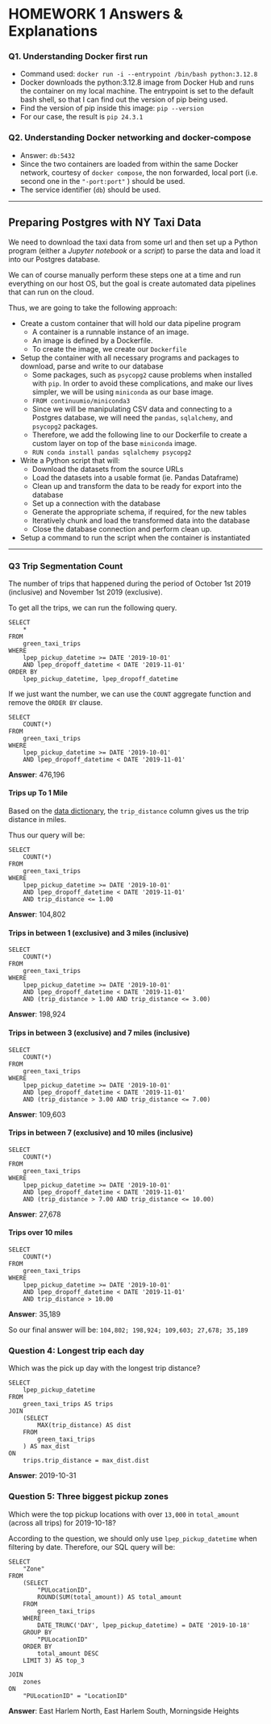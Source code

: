 # HOMEWORK 1 Answers & Explanations

### Q1. Understanding Docker first run

- Command used: `docker run -i --entrypoint /bin/bash python:3.12.8`
- Docker downloads the python:3.12.8 image from Docker Hub and runs the container on my local machine. The entrypoint is set to the default bash shell, so that I can find out the version of pip being used.
- Find the version of pip inside this image: `pip --version`
- For our case, the result is `pip 24.3.1`

### Q2. Understanding Docker networking and docker-compose

- Answer: `db:5432`
- Since the two containers are loaded from within the same Docker network, courtesy of `docker compose`, the non forwarded, local port (i.e. second one in the `"-port:port"` ) should be used.
- The service identifier (`db`) should be used.

---

## Preparing Postgres with NY Taxi Data

We need to download the taxi data from some url and then set up a Python program (either a _Jupyter notebook_ or a _script_) to parse the data and load it into our Postgres database.

We can of course manually perform these steps one at a time and run everything on our host OS, but the goal is create automated data pipelines that can run on the cloud.

Thus, we are going to take the following approach:

- Create a custom container that will hold our data pipeline program
  - A container is a runnable instance of an image.
  - An image is defined by a Dockerfile.
  - To create the image, we create our `Dockerfile`
- Setup the container with all necessary programs and packages to download, parse and write to our database
  - Some packages, such as `psycopg2` cause problems when installed with `pip`. In order to avoid these complications, and make our lives simpler, we will be using `miniconda` as our base image.
  - `FROM continuumio/miniconda3`
  - Since we will be manipulating CSV data and connecting to a Postgres database, we will need the `pandas`, `sqlalchemy`, and `psycopg2` packages.
  - Therefore, we add the following line to our Dockerfile to create a custom layer on top of the base `miniconda` image.
  - `RUN conda install pandas sqlalchemy psycopg2`
- Write a Python script that will:
  - Download the datasets from the source URLs
  - Load the datasets into a usable format (ie. Pandas Dataframe)
  - Clean up and transform the data to be ready for export into the database
  - Set up a connection with the database
  - Generate the appropriate schema, if required, for the new tables
  - Iteratively chunk and load the transformed data into the database
  - Close the database connection and perform clean up.
- Setup a command to run the script when the container is instantiated

---

### Q3 Trip Segmentation Count

The number of trips that happened during the period of October 1st 2019 (inclusive) and November 1st 2019 (exclusive).

To get all the trips, we can run the following query.

```
SELECT
	*
FROM
	green_taxi_trips
WHERE
	lpep_pickup_datetime >= DATE '2019-10-01'
	AND lpep_dropoff_datetime < DATE '2019-11-01'
ORDER BY
	lpep_pickup_datetime, lpep_dropoff_datetime
```

If we just want the number, we can use the `COUNT` aggregate function and remove the `ORDER BY` clause.

```
SELECT
	COUNT(*)
FROM
	green_taxi_trips
WHERE
	lpep_pickup_datetime >= DATE '2019-10-01'
	AND lpep_dropoff_datetime < DATE '2019-11-01'
```

**Answer**: 476,196

#### Trips up To 1 Mile

Based on the [data dictionary](https://www.nyc.gov/assets/tlc/downloads/pdf/data_dictionary_trip_records_green.pdf), the `trip_distance` column gives us the trip distance in miles.

Thus our query will be:

```
SELECT
	COUNT(*)
FROM
	green_taxi_trips
WHERE
	lpep_pickup_datetime >= DATE '2019-10-01'
	AND lpep_dropoff_datetime < DATE '2019-11-01'
	AND trip_distance <= 1.00
```

**Answer**: 104,802

#### Trips in between 1 (exclusive) and 3 miles (inclusive)

```
SELECT
	COUNT(*)
FROM
	green_taxi_trips
WHERE
	lpep_pickup_datetime >= DATE '2019-10-01'
	AND lpep_dropoff_datetime < DATE '2019-11-01'
	AND (trip_distance > 1.00 AND trip_distance <= 3.00)
```

**Answer**: 198,924

#### Trips in between 3 (exclusive) and 7 miles (inclusive)

```
SELECT
	COUNT(*)
FROM
	green_taxi_trips
WHERE
	lpep_pickup_datetime >= DATE '2019-10-01'
	AND lpep_dropoff_datetime < DATE '2019-11-01'
	AND (trip_distance > 3.00 AND trip_distance <= 7.00)
```

**Answer**: 109,603

#### Trips in between 7 (exclusive) and 10 miles (inclusive)

```
SELECT
	COUNT(*)
FROM
	green_taxi_trips
WHERE
	lpep_pickup_datetime >= DATE '2019-10-01'
	AND lpep_dropoff_datetime < DATE '2019-11-01'
	AND (trip_distance > 7.00 AND trip_distance <= 10.00)
```

**Answer**: 27,678

#### Trips over 10 miles

```
SELECT
	COUNT(*)
FROM
	green_taxi_trips
WHERE
	lpep_pickup_datetime >= DATE '2019-10-01'
	AND lpep_dropoff_datetime < DATE '2019-11-01'
	AND trip_distance > 10.00
```

**Answer**: 35,189

So our final answer will be: `104,802; 198,924; 109,603; 27,678; 35,189`

### Question 4: Longest trip each day

Which was the pick up day with the longest trip distance?

```
SELECT
	lpep_pickup_datetime
FROM
	green_taxi_trips AS trips
JOIN
	(SELECT
		MAX(trip_distance) AS dist
	FROM
		green_taxi_trips
	) AS max_dist
ON
	trips.trip_distance = max_dist.dist
```

**Answer**: 2019-10-31

### Question 5: Three biggest pickup zones

Which were the top pickup locations with over `13,000` in `total_amount` (across all trips) for 2019-10-18?

According to the question, we should only use `lpep_pickup_datetime` when filtering by date. Therefore, our SQL query will be:

```
SELECT
	"Zone"
FROM
	(SELECT
		"PULocationID",
		ROUND(SUM(total_amount)) AS total_amount
	FROM
		green_taxi_trips
	WHERE
		DATE_TRUNC('DAY', lpep_pickup_datetime) = DATE '2019-10-18'
	GROUP BY
		"PULocationID"
	ORDER BY
		total_amount DESC
	LIMIT 3) AS top_3

JOIN
	zones
ON
	"PULocationID" = "LocationID"
```

**Answer**: East Harlem North, East Harlem South, Morningside Heights
